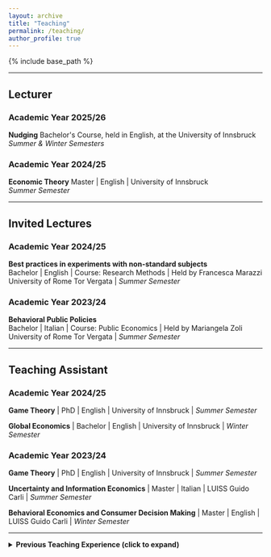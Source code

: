 ```yaml
---
layout: archive
title: "Teaching"
permalink: /teaching/
author_profile: true
---
```


{% include base_path %}

---

## Lecturer

### Academic Year 2025/26

**Nudging**
Bachelor's Course, held in English, at the University of Innsbruck  
*Summer & Winter Semesters*

### Academic Year 2024/25

**Economic Theory**
Master | English | University of Innsbruck  
*Summer Semester*

---

## Invited Lectures

### Academic Year 2024/25

**Best practices in experiments with non-standard subjects**  
Bachelor | English | Course: Research Methods | Held by Francesca Marazzi  
University of Rome Tor Vergata | *Summer Semester*

### Academic Year 2023/24

**Behavioral Public Policies**  
Bachelor | Italian | Course: Public Economics | Held by Mariangela Zoli  
University of Rome Tor Vergata | *Summer Semester*

---

## Teaching Assistant

### Academic Year 2024/25

**Game Theory** | PhD | English | University of Innsbruck | *Summer Semester*

**Global Economics** | Bachelor | English | University of Innsbruck | *Winter Semester*

### Academic Year 2023/24

**Game Theory** | PhD | English | University of Innsbruck | *Summer Semester*

**Uncertainty and Information Economics** | Master | Italian | LUISS Guido Carli | *Summer Semester*

**Behavioral Economics and Consumer Decision Making** | Master | English | LUISS Guido Carli | *Winter Semester*

---

<details>
<summary><strong>Previous Teaching Experience (click to expand)</strong></summary>

<h3>Teaching Assistant (continued)</h3>

<h4>Academic Year 2022/23</h4>

<p><strong>Uncertainty and Information Economics</strong> | Master | Italian | LUISS Guido Carli | <em>Summer Semester</em></p>

<p><strong>Microeconomics</strong> | Bachelor | English | LUISS Guido Carli | <em>Winter Semester</em></p>

<h4>Academic Year 2021/22</h4>

<p><strong>Behavioral Public Policies</strong> | Bachelor | Italian | University of Rome Tor Vergata | <em>Winter Semester</em></p>

<h4>Academic Year 2020/21</h4>

<p><strong>Economic Policy</strong> | Bachelor | Italian | University of Rome Tor Vergata | <em>Summer Semester</em></p>

<p><strong>Managerial Decision Making</strong> | Master | English | LUISS Guido Carli | <em>Summer Semester</em></p>

<p><strong>Microeconomics</strong> | Bachelor | English | LUISS Guido Carli | <em>Summer Semester</em></p>

<p><strong>Microeconomics</strong> | Bachelor | Italian | University of Rome Tor Vergata | <em>Summer Semester</em></p>

<p><strong>Microeconomics</strong> | Bachelor | English | University of Rome Tor Vergata | <em>Summer Semester</em></p>

<p><strong>Game Theory</strong> | Bachelor | English | University of Rome Tor Vergata | <em>Summer Semester</em></p>

<h4>Academic Year 2019/20</h4>

<p><strong>Behavioral Public Policies</strong> | Bachelor | Italian | University of Rome Tor Vergata | <em>Summer Semester</em></p>

<p><strong>Seminar in Experimental Economics</strong> | Master | Italian | University of Rome Tor Vergata | <em>Summer Semester</em></p>

<p><strong>Public Economics</strong> | Bachelor | English | University of Rome Tor Vergata | <em>Summer Semester</em></p>

<p><strong>Microeconomics</strong> | Bachelor | English | LUISS Guido Carli | <em>Summer Semester</em></p>

<p><strong>Microeconomics</strong> | Bachelor | Italian | University of Rome Tor Vergata | <em>Summer Semester</em></p>

<p><strong>Microeconomics</strong> | Bachelor | English | University of Rome Tor Vergata | <em>Summer Semester</em></p>

<p><strong>Game Theory</strong> | Bachelor | English | University of Rome Tor Vergata | <em>Summer Semester</em></p>

<h4>Academic Year 2017/18</h4>

<p><strong>Microeconomics</strong> | Bachelor | Italian | University of Rome Tor Vergata | <em>Summer Semester</em></p>

<hr>

</details>
